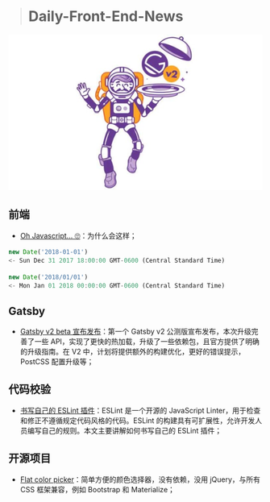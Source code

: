 > # Daily-Front-End-News

[![Gatsby](https://github.com/fengshangwuqi/Daily-Front-End-News/blob/master/history/2018/06/25/gatsby.jpg)](https://www.gatsbyjs.org/blog/2018-06-16-announcing-gatsby-v2-beta-launch/)

## 前端

- [Oh Javascript... 🙄](https://dev.to/kspeakman/oh-javascript--3404?utm_source=digest_mailer&utm_medium=email&utm_campaign=digest_email)：为什么会这样；

```javascript
new Date('2018-01-01')
<- Sun Dec 31 2017 18:00:00 GMT-0600 (Central Standard Time)

new Date('2018/01/01')
<- Mon Jan 01 2018 00:00:00 GMT-0600 (Central Standard Time)
```

## Gatsby

- [Gatsby v2 beta 宣布发布](https://www.gatsbyjs.org/blog/2018-06-16-announcing-gatsby-v2-beta-launch/)：第一个 Gatsby v2 公测版宣布发布，本次升级完善了一些 API，实现了更快的热加载，升级了一些依赖包，且官方提供了明确的升级指南。在 V2 中，计划将提供额外的构建优化，更好的错误提示，PostCSS 配置升级等；

## 代码校验

- [书写自己的 ESLint 插件](https://frontendmayhem.com/writing-your-own-eslint-plugins/)：ESLint 是一个开源的 JavaScript Linter，用于检查和修正不遵循规定代码风格的代码。ESLint 的构建具有可扩展性，允许开发人员编写自己的规则。本文主要讲解如何书写自己的 ESLint 插件；

## 开源项目

- [Flat color picker](https://simonwep.github.io/pickr/)：简单方便的颜色选择器，没有依赖，没用 jQuery，与所有 CSS 框架兼容，例如 Bootstrap 和 Materialize；
